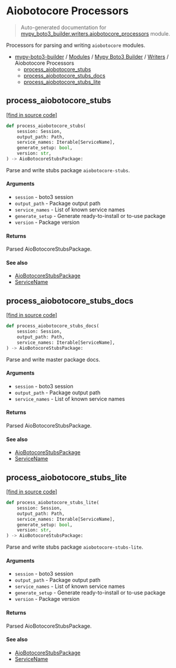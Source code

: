# Aiobotocore Processors

> Auto-generated documentation for [mypy_boto3_builder.writers.aiobotocore_processors](https://github.com/youtype/mypy_boto3_builder/blob/main/mypy_boto3_builder/writers/aiobotocore_processors.py) module.

Processors for parsing and writing `aiobotocore` modules.

- [mypy-boto3-builder](../../README.md#mypy_boto3_builder) / [Modules](../../MODULES.md#mypy-boto3-builder-modules) / [Mypy Boto3 Builder](../index.md#mypy-boto3-builder) / [Writers](index.md#writers) / Aiobotocore Processors
    - [process_aiobotocore_stubs](#process_aiobotocore_stubs)
    - [process_aiobotocore_stubs_docs](#process_aiobotocore_stubs_docs)
    - [process_aiobotocore_stubs_lite](#process_aiobotocore_stubs_lite)

## process_aiobotocore_stubs

[[find in source code]](https://github.com/youtype/mypy_boto3_builder/blob/main/mypy_boto3_builder/writers/aiobotocore_processors.py#L22)

```python
def process_aiobotocore_stubs(
    session: Session,
    output_path: Path,
    service_names: Iterable[ServiceName],
    generate_setup: bool,
    version: str,
) -> AioBotocoreStubsPackage:
```

Parse and write stubs package `aiobotocore-stubs`.

#### Arguments

- `session` - boto3 session
- `output_path` - Package output path
- `service_names` - List of known service names
- `generate_setup` - Generate ready-to-install or to-use package
- `version` - Package version

#### Returns

Parsed AioBotocoreStubsPackage.

#### See also

- [AioBotocoreStubsPackage](../structures/aiobotocore_stubs_package.md#aiobotocorestubspackage)
- [ServiceName](../service_name.md#servicename)

## process_aiobotocore_stubs_docs

[[find in source code]](https://github.com/youtype/mypy_boto3_builder/blob/main/mypy_boto3_builder/writers/aiobotocore_processors.py#L95)

```python
def process_aiobotocore_stubs_docs(
    session: Session,
    output_path: Path,
    service_names: Iterable[ServiceName],
) -> AioBotocoreStubsPackage:
```

Parse and write master package docs.

#### Arguments

- `session` - boto3 session
- `output_path` - Package output path
- `service_names` - List of known service names

#### Returns

Parsed AioBotocoreStubsPackage.

#### See also

- [AioBotocoreStubsPackage](../structures/aiobotocore_stubs_package.md#aiobotocorestubspackage)
- [ServiceName](../service_name.md#servicename)

## process_aiobotocore_stubs_lite

[[find in source code]](https://github.com/youtype/mypy_boto3_builder/blob/main/mypy_boto3_builder/writers/aiobotocore_processors.py#L58)

```python
def process_aiobotocore_stubs_lite(
    session: Session,
    output_path: Path,
    service_names: Iterable[ServiceName],
    generate_setup: bool,
    version: str,
) -> AioBotocoreStubsPackage:
```

Parse and write stubs package `aiobotocore-stubs-lite`.

#### Arguments

- `session` - boto3 session
- `output_path` - Package output path
- `service_names` - List of known service names
- `generate_setup` - Generate ready-to-install or to-use package
- `version` - Package version

#### Returns

Parsed AioBotocoreStubsPackage.

#### See also

- [AioBotocoreStubsPackage](../structures/aiobotocore_stubs_package.md#aiobotocorestubspackage)
- [ServiceName](../service_name.md#servicename)
